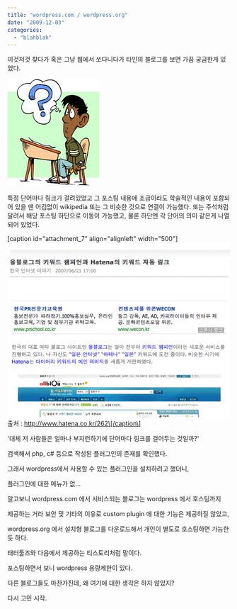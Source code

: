```yaml
---
title: "wordpress.com / wordpress.org"
date: "2009-12-03"
categories: 
  - "blahblah"
---
```


이것저것 찾다가 혹은 그냥 웹에서 쏘다니다가 타인의 블로그를 보면 가끔 궁금한게 있었다.

[![](images/QUESTION.jpg)](http://images.google.co.kr/imgres?imgurl=http://forpd.ucf.edu/strategies/QUESTION.jpg&imgrefurl=http://forpd.ucf.edu/strategies/stratsq4r.html&usg=__g202wskzq4YE34Zd1nuArZG3dP8=&h=874&w=750&sz=196&hl=ko&start=4&itbs=1&tbnid=Bu_MUiY0O2zW5M:&tbnh=146&tbnw=125&prev=/images%3Fq%3Dquestion%26gbv%3D2%26hl%3Dko%26sa%3DG%26newwindow%3D1)

특정 단어마다 링크가 걸려있었고 그 포스팅 내용에 조금이라도 학술적인 내용이 포함되어 있을 땐 어김없이 wikipedia 또는 그 비슷한 것으로 연결이 가능했다. 또는 주석처럼 달려서 해당 포스팅 하단으로 이동이 가능했고, 물론 하단엔 각 단어의 의미 같은게 나열되어 있었다.

\[caption id="attachment\_7" align="alignleft" width="500"\][![](images/ec8aa4ed81aceba6b0ec83b7-2009-12-04-ec98a4eca084-1-12-411.png "스크린샷 2009-12-04 오전 1.12.41")](http://blurblah.files.wordpress.com/2009/12/ec8aa4ed81aceba6b0ec83b7-2009-12-04-ec98a4eca084-1-12-411.png) 출처 : http://www.hatena.co.kr/262\[/caption\]

'대체 저 사람들은 얼마나 부지런하기에 단어마다 링크를 걸어두는 것일까?'

검색해서 php, c# 등으로 작성된 플러그인의 존재를 확인했다.

그래서 wordpress에서 사용할 수 있는 플러그인을 설치하려고 했더니,

플러그인에 대한 메뉴가 없...

알고보니 wordpress.com 에서 서비스되는 블로그는 wordpress 에서 호스팅까지

제공하는 거라 보안 및 기타의 이유로 custom plugin 에 대한 기능은 제공하질 않았고,

wordpress.org 에서 설치형 블로그를 다운로드해서 개인이 별도로 호스팅하면 가능한 듯 하다.

태터툴즈와 다음에서 제공하는 티스토리처럼 말이다.

포스팅하면서 보니 wordpress 용량제한이 있다.

다른 블로그들도 마찬가진데, 왜 여기에 대한 생각은 하지 않았지?

다시 고민 시작.
